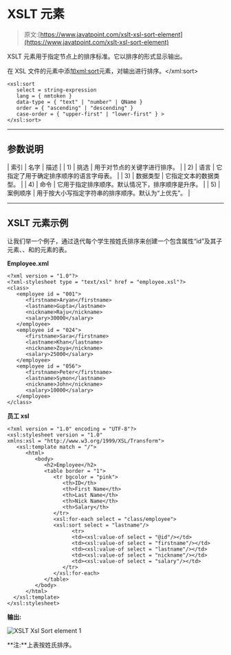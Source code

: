 # XSLT <sort>元素</sort>

> 原文:[https://www.javatpoint.com/xslt-xsl-sort-element](https://www.javatpoint.com/xslt-xsl-sort-element)

XSLT <sort>元素用于指定节点上的排序标准。它以排序的形式显示输出。</sort>

在 XSL 文件的<for-each>元素中添加<xml:sort>元素，对输出进行排序。</xml:sort></for-each>

```
<xsl:sort 
   select = string-expression  
   lang = { nmtoken } 
   data-type = { "text" | "number" | QName } 
   order = { "ascending" | "descending" } 
   case-order = { "upper-first" | "lower-first" } > 
</xsl:sort> 

```

* * *

## 参数说明

| 索引 | 名字 | 描述 |
| 1) | 挑选 | 用于对节点的关键字进行排序。 |
| 2) | 语言 | 它指定了用于确定排序顺序的语言字母表。 |
| 3) | 数据类型 | 它指定文本的数据类型。 |
| 4) | 命令 | 它用于指定排序顺序。默认情况下，排序顺序是升序。 |
| 5) | 案例顺序 | 用于按大小写指定字符串的排序顺序。默认为“上优先”。 |

* * *

## XSLT <sort>元素示例</sort>

让我们举一个例子，通过迭代每个学生按姓氏排序来创建一个包含属性“id”及其子元素<firstname>、<lastname>、<nickname>和<salary>的<employee>元素的表。</employee></salary></nickname></lastname></firstname>

**Employee.xml**

```
<?xml version = "1.0"?>
<?xml-stylesheet type = "text/xsl" href = "employee.xsl"?> 
<class> 
   <employee id = "001">
      <firstname>Aryan</firstname> 
      <lastname>Gupta</lastname> 
      <nickname>Raju</nickname> 
      <salary>30000</salary>
   </employee> 
   <employee id = "024"> 
      <firstname>Sara</firstname> 
      <lastname>Khan</lastname> 
      <nickname>Zoya</nickname> 
      <salary>25000</salary>
   </employee> 
   <employee id = "056"> 
      <firstname>Peter</firstname> 
      <lastname>Symon</lastname> 
      <nickname>John</nickname> 
      <salary>10000</salary> 
   </employee> 
</class>

```

**员工 xsl**

```
<?xml version = "1.0" encoding = "UTF-8"?>
<xsl:stylesheet version = "1.0" 
xmlns:xsl = "http://www.w3.org/1999/XSL/Transform">   
   <xsl:template match = "/"> 
      <html> 
         <body> 
            <h2>Employee</h2> 
            <table border = "1"> 
               <tr bgcolor = "pink"> 
                  <th>ID</th> 
                  <th>First Name</th> 
                  <th>Last Name</th> 
                  <th>Nick Name</th> 
                  <th>Salary</th> 
               </tr> 
               <xsl:for-each select = "class/employee"> 
               <xsl:sort select = "lastname"/> 
                     <tr> 
                     <td><xsl:value-of select = "@id"/></td> 
                     <td><xsl:value-of select = "firstname"/></td> 
                     <td><xsl:value-of select = "lastname"/></td> 
                     <td><xsl:value-of select = "nickname"/></td> 
                     <td><xsl:value-of select = "salary"/></td>   
                  </tr> 
               </xsl:for-each> 
            </table> 
         </body> 
      </html>
  </xsl:template>  
</xsl:stylesheet>

```

**输出:**

![XSLT Xsl Sort element 1](../Images/1a2876f0a4ad41843ac33a58b6f5831f.png)

**注:**上表按姓氏排序。